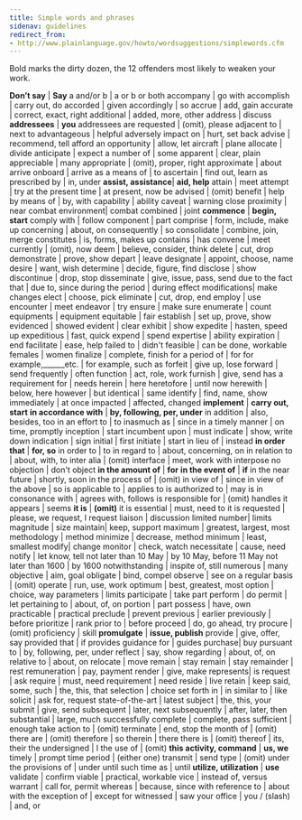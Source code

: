 ```yaml
---
title: Simple words and phrases
sidenav: guidelines
redirect_from:
- http://www.plainlanguage.gov/howto/wordsuggestions/simplewords.cfm
---
```


Bold marks the dirty dozen, the 12 offenders most likely to weaken your work.

**Don’t say** | **Say**
a and/or b | a or b or both
accompany | go with
accomplish | carry out, do
accorded | given
accordingly | so
accrue | add, gain
accurate | correct, exact, right
additional | added, more, other
address | discuss
**addressees** | **you**
addressees are requested | (omit), please
adjacent to | next to
advantageous | helpful
adversely impact on | hurt, set back
advise | recommend, tell
afford an opportunity | allow, let
aircraft | plane
allocate | divide
anticipate | expect
a number of | some
apparent | clear, plain
appreciable | many
appropriate | (omit), proper, right
approximate | about
arrive onboard | arrive
as a means of | to
ascertain | find out, learn
as prescribed by | in, under
**assist, assistance**| **aid, help**
attain | meet
attempt | try
at the present time | at present, now
be advised | (omit)
benefit | help
by means of | by, with
capability | ability
caveat | warning
close proximity | near
combat environment| combat
combined | joint
**commence** | **begin, start**
comply with | follow
component | part
comprise | form, include, make up
concerning | about, on
consequently | so
consolidate | combine, join, merge
constitutes | is, forms, makes up
contains | has
convene | meet
currently | (omit), now
deem | believe, consider, think
delete | cut, drop
demonstrate | prove, show
depart | leave
designate | appoint, choose, name
desire | want, wish
determine | decide, figure, find
disclose | show
discontinue | drop, stop
disseminate | give, issue, pass, send
due to the fact that | due to, since
during the period | during
effect modifications| make changes
elect | choose, pick
eliminate | cut, drop, end
employ | use
encounter | meet
endeavor | try
ensure | make sure
enumerate | count
equipments | equipment
equitable | fair
establish | set up, prove, show
evidenced | showed
evident | clear
exhibit | show
expedite | hasten, speed up
expeditious | fast, quick
expend | spend
expertise | ability
expiration | end
facilitate | ease, help
failed to | didn't
feasible | can be done, workable
females | women
finalize | complete, finish
for a period of | for
for example,\_\_\_\_\_\_etc. | for example, such as
forfeit | give up, lose
forward | send
frequently | often
function | act, role, work
furnish | give, send
has a requirement for | needs
herein | here
heretofore | until now
herewith | below, here
however | but
identical | same
identify | find, name, show
immediately | at once
impacted | affected, changed
**implement** | **carry out, start**
**in accordance with** | **by, following, per, under**
in addition | also, besides, too
in an effort to | to
inasmuch as | since
in a timely manner | on time, promptly
inception | start
incumbent upon | must
indicate | show, write down
indication | sign
initial | first
initiate | start
in lieu of | instead
**in order that** | **for, so**
in order to | to
in regard to | about, concerning, on
in relation to | about, with, to
inter alia | (omit)
interface | meet, work with
interpose no objection | don't object
**in the amount of** | **for**
**in the event of** | **if**
in the near future | shortly, soon
in the process of | (omit)
in view of | since
in view of the above | so
is applicable to | applies to
is authorized to | may
is in consonance with | agrees with, follows
is responsible for | (omit) handles
it appears | seems
**it is** | **(omit)**
it is essential | must, need to
it is requested | please, we request, I request
liaison | discussion
limited number| limits
magnitude | size
maintain| keep, support
maximum | greatest, largest, most
methodology | method
minimize | decrease, method
minimum | least, smallest
modify| change
monitor | check, watch
necessitate | cause, need
notify | let know, tell
not later than 10 May | by 10 May, before 11 May
not later than 1600 | by 1600
notwithstanding | inspite of, still
numerous | many
objective | aim, goal
obligate | bind, compel
observe | see
on a regular basis | (omit)
operate | run, use, work
optimum | best, greatest, most
option | choice, way
parameters | limits
participate | take part
perform | do
permit | let
pertaining to | about, of, on
portion | part
possess | have, own
practicable | practical
preclude | prevent
previous | earlier
previously | before
prioritize | rank
prior to | before
proceed | do, go ahead, try
procure | (omit)
proficiency | skill
**promulgate** | **issue, publish**
provide | give, offer, say
provided that | if
provides guidance for | guides
purchase| buy
pursuant to | by, following, per, under
reflect | say, show
regarding | about, of, on
relative to | about, on
relocate | move
remain | stay
remain | stay
remainder | rest
remuneration | pay, payment
render | give, make
represents| is
request | ask
require | must, need
requirement | need
reside | live
retain | keep
said, some, such | the, this, that
selection | choice
set forth in | in
similar to | like
solicit | ask for, request
state-of-the-art | latest
subject | the, this, your
submit | give, send
subsequent | later, next
subsequently | after, later, then
substantial | large, much
successfully complete | complete, pass
sufficient | enough
take action to | (omit)
terminate | end, stop
the month of | (omit)
there are | (omit)
therefore | so
therein | there
there is | (omit)
thereof | its, their
the undersigned | I
the use of | (omit)
**this activity, command** | **us, we**
timely | prompt
time period | (either one)
transmit | send
type | (omit)
under the provisions of | under
until such time as | until
**utilize, utilization** | **use**
validate | confirm
viable | practical, workable
vice | instead of, versus
warrant | call for, permit
whereas | because, since
with reference to | about
with the exception of | except for
witnessed | saw
your office | you
/ (slash) | and, or
